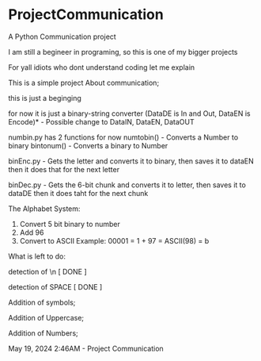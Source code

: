 # ProjectCommunication
A Python Communication project 

I am still a begineer in programing, so this is one of my bigger projects

For yall idiots who dont understand coding let me explain


This is a simple project
About communication;

this is just a beginging

for now it is just a binary-string converter
(DataDE is In and Out, DataEN is Encode)* - Possible change to DataIN, DataEN, DataOUT

numbin.py has 2 functions for now
numtobin() - Converts a Number to binary
bintonum() - Converts a binary to Number

binEnc.py - Gets the letter and converts it to binary, then saves it to dataEN 
then it does that for the next letter

binDec.py - Gets the 6-bit chunk and converts it to letter, then saves it to dataDE
then it does taht for the next chunk

The Alphabet System:
1. Convert 5 bit binary to number
2. Add 96
3. Convert to ASCII
Example:
00001 = 1 + 97 = ASCII(98) = b

What is left to do:

detection of \n [ DONE ]

detection of SPACE [ DONE ]

Addition of symbols;

Addition of Uppercase;

Addition of Numbers;



May 19, 2024 2:46AM - Project Communication
